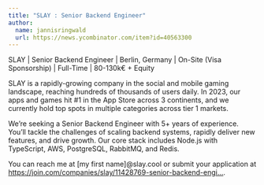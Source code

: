 ```yaml
---
title: "SLAY : Senior Backend Engineer"
author:
  name: jannisringwald
  url: https://news.ycombinator.com/item?id=40563300
---
```

SLAY | Senior Backend Engineer | Berlin, Germany | On-Site (Visa Sponsorship) | Full-Time | 80-130k€ + Equity

SLAY is a rapidly-growing company in the social and mobile gaming landscape, reaching hundreds of thousands of users daily. In 2023, our apps and games hit #1 in the App Store across 3 continents, and we currently hold top spots in multiple categories across tier 1 markets.

We’re seeking a Senior Backend Engineer with 5+ years of experience. You’ll tackle the challenges of scaling backend systems, rapidly deliver new features, and drive growth. Our core stack includes Node.js with TypeScript, AWS, PostgreSQL, RabbitMQ, and Redis.

You can reach me at [my first name]@slay.cool or submit your application at <a href="https:&#x2F;&#x2F;join.com&#x2F;companies&#x2F;slay&#x2F;11428769-senior-backend-engineer" rel="nofollow">https:&#x2F;&#x2F;join.com&#x2F;companies&#x2F;slay&#x2F;11428769-senior-backend-engi...</a>.
